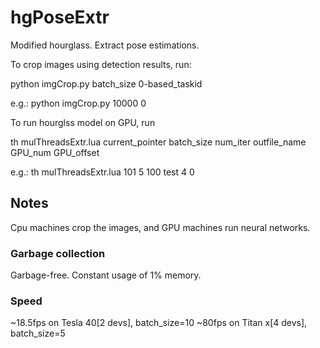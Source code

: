 # hgPoseExtr
Modified hourglass. Extract pose estimations.

To crop images using detection results, run:

python imgCrop.py batch_size 0-based_taskid

e.g.: python imgCrop.py 10000 0

To run hourglss model on GPU, run

th mulThreadsExtr.lua current_pointer batch_size num_iter outfile_name GPU_num GPU_offset

e.g.:  th mulThreadsExtr.lua 101 5 100 test 4 0

## Notes
Cpu machines crop the images, and GPU machines run neural networks.

### Garbage collection
Garbage-free. Constant usage of 1% memory.

### Speed
~18.5fps on Tesla 40[2 devs], batch_size=10
~80fps on Titan x[4 devs], batch_size=5
